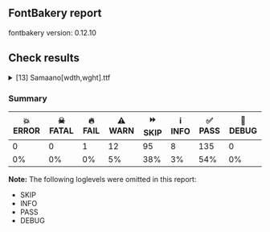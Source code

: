 ## FontBakery report

fontbakery version: 0.12.10





## Check results



<details><summary>[13] Samaano[wdth,wght].ttf</summary>
<div>
<details>
    <summary>🔥 <b>FAIL</b> Version format is correct in 'name' table? <a href="https://fontbakery.readthedocs.io/en/stable/fontbakery/checks/googlefonts.name.html#"></a></summary>
    <div>







* 🔥 **FAIL** <p>The NameID.VERSION_STRING (nameID=5) value must follow the pattern &quot;Version X.Y&quot; with X.Y greater than or equal to 1.000. Current version string is: &quot;Version 0.500&quot;</p>
 [code: bad-version-strings]



</div>
</details>

<details>
    <summary>⚠️ <b>WARN</b> Checking correctness of monospaced metadata. <a href="https://fontbakery.readthedocs.io/en/stable/fontbakery/checks/opentype.name.html#"></a></summary>
    <div>







* ⚠️ **WARN** <p>The OpenType spec recommends at <a href="https://learn.microsoft.com/en-us/typography/opentype/spec/recom#hhea-table">https://learn.microsoft.com/en-us/typography/opentype/spec/recom#hhea-table</a> that hhea.numberOfHMetrics be set to 3 but this font has 1 instead.
Please read <a href="https://github.com/fonttools/fonttools/issues/3014">https://github.com/fonttools/fonttools/issues/3014</a> to decide whether this makes sense for your font.</p>
 [code: bad-numberOfHMetrics]



</div>
</details>

<details>
    <summary>⚠️ <b>WARN</b> Check glyphs in mark glyph class are non-spacing. <a href="https://fontbakery.readthedocs.io/en/stable/fontbakery/checks/opentype.gdef.html#"></a></summary>
    <div>







* ⚠️ **WARN** <p>The following spacing glyphs may be in the GDEF mark glyph class by mistake:
acutecomb (U+0301), gravecomb (U+0300), tildecomb (U+0303), uni0302 (U+0302), uni0304 (U+0304), uni0306 (U+0306), uni0307 (U+0307), uni0308 (U+0308), uni030A (U+030A), uni030B (U+030B), uni030C (U+030C), uni0326 (U+0326), uni0327 (U+0327), uni0328 (U+0328), uni0900 (U+0900), uni0901 (U+0901) and uni0902 (U+0902)</p>
 [code: spacing-mark-glyphs]



</div>
</details>

<details>
    <summary>⚠️ <b>WARN</b> Check mark characters are in GDEF mark glyph class. <a href="https://fontbakery.readthedocs.io/en/stable/fontbakery/checks/opentype.gdef.html#"></a></summary>
    <div>







* ⚠️ **WARN** <p>The following mark characters could be in the GDEF mark glyph class:
uni093A (U+093A), uni093C (U+093C), uni0941 (U+0941), uni0942 (U+0942), uni0943 (U+0943), uni0944 (U+0944), uni0945 (U+0945), uni0946 (U+0946), uni0947 (U+0947), uni0948 (U+0948), uni094D (U+094D), uni0951 (U+0951), uni0952 (U+0952), uni0953 (U+0953), uni0954 (U+0954), uni0955 (U+0955), uni0956 (U+0956), uni0957 (U+0957), uni0962 (U+0962) and uni0963 (U+0963)</p>
 [code: mark-chars]



</div>
</details>

<details>
    <summary>⚠️ <b>WARN</b> Check accent of Lcaron, dcaron, lcaron, tcaron <a href="https://fontbakery.readthedocs.io/en/stable/fontbakery/checks/universal.html#"></a></summary>
    <div>









* ⚠️ **WARN** <p>Lcaron is decomposed and therefore could not be checked. Please check manually.</p>
 [code: decomposed-outline]



* ⚠️ **WARN** <p>dcaron is decomposed and therefore could not be checked. Please check manually.</p>
 [code: decomposed-outline]



* ⚠️ **WARN** <p>lcaron is decomposed and therefore could not be checked. Please check manually.</p>
 [code: decomposed-outline]



* ⚠️ **WARN** <p>tcaron is decomposed and therefore could not be checked. Please check manually.</p>
 [code: decomposed-outline]



</div>
</details>

<details>
    <summary>⚠️ <b>WARN</b> Detect any interpolation issues in the font. <a href="https://fontbakery.readthedocs.io/en/stable/fontbakery/checks/universal.html#"></a></summary>
    <div>







* ⚠️ **WARN** <p>Interpolation issues were found in the font:</p>
<pre><code>- Contour 0 start point differs in glyph 'uni0304' between location wght=700,wdth=100 and location wght=700,wdth=200

- Contour 0 start point differs in glyph 'uni0304' between location wght=700,wdth=200 and location wght=100,wdth=100

- Contour 0 start point differs in glyph 'uni030C' between location wght=700,wdth=100 and location wght=700,wdth=200

- Contour 1 start point differs in glyph 'uni030C' between location wght=700,wdth=100 and location wght=700,wdth=200

- Contour 0 start point differs in glyph 'uni030C' between location wght=700,wdth=200 and location wght=100,wdth=100

- Contour 1 start point differs in glyph 'uni030C' between location wght=700,wdth=200 and location wght=100,wdth=100

- Contour 0 start point differs in glyph 'zero' between location wght=700,wdth=100 and location wght=700,wdth=200

- Contour 1 start point differs in glyph 'zero' between location wght=700,wdth=100 and location wght=700,wdth=200

- Contour 2 start point differs in glyph 'zero' between location wght=700,wdth=100 and location wght=700,wdth=200

- Contour 0 start point differs in glyph 'zero' between location wght=700,wdth=200 and location wght=100,wdth=100

- Contour 1 start point differs in glyph 'zero' between location wght=700,wdth=200 and location wght=100,wdth=100

- Contour 2 start point differs in glyph 'zero' between location wght=700,wdth=200 and location wght=100,wdth=100

- Contour 0 start point differs in glyph 'zero' between location wght=100,wdth=100 and location wght=100,wdth=200

- Contour 1 start point differs in glyph 'zero' between location wght=100,wdth=100 and location wght=100,wdth=200

- Contour 2 start point differs in glyph 'zero' between location wght=100,wdth=100 and location wght=100,wdth=200

- Contour 0 start point differs in glyph 'nine' between location wght=700,wdth=100 and location wght=700,wdth=200

- Contour 1 start point differs in glyph 'nine' between location wght=700,wdth=100 and location wght=700,wdth=200

- Contour 0 start point differs in glyph 'nine' between location wght=700,wdth=200 and location wght=100,wdth=100

- Contour 1 start point differs in glyph 'nine' between location wght=700,wdth=200 and location wght=100,wdth=100

- Contour 0 start point differs in glyph 'nine' between location wght=100,wdth=100 and location wght=100,wdth=200

- Contour 1 start point differs in glyph 'nine' between location wght=100,wdth=100 and location wght=100,wdth=200

- Contour 0 start point differs in glyph 'six' between location wght=700,wdth=100 and location wght=700,wdth=200

- Contour 1 start point differs in glyph 'six' between location wght=700,wdth=100 and location wght=700,wdth=200

- Contour 0 start point differs in glyph 'six' between location wght=700,wdth=200 and location wght=100,wdth=100

- Contour 1 start point differs in glyph 'six' between location wght=700,wdth=200 and location wght=100,wdth=100

- Contour 0 start point differs in glyph 'six' between location wght=100,wdth=100 and location wght=100,wdth=200

- Contour 1 start point differs in glyph 'six' between location wght=100,wdth=100 and location wght=100,wdth=200

- Contour 0 start point differs in glyph 'five' between location wght=700,wdth=100 and location wght=700,wdth=200

- Contour 0 start point differs in glyph 'five' between location wght=700,wdth=200 and location wght=100,wdth=100

- Contour 0 start point differs in glyph 'five' between location wght=100,wdth=100 and location wght=100,wdth=200

- Contour 0 start point differs in glyph 'uni0328' between location wght=700,wdth=100 and location wght=700,wdth=200

- Contour 1 start point differs in glyph 'uni0328' between location wght=700,wdth=100 and location wght=700,wdth=200

- Contour 2 start point differs in glyph 'uni0328' between location wght=700,wdth=100 and location wght=700,wdth=200

- Contour 0 start point differs in glyph 'uni0328' between location wght=700,wdth=200 and location wght=100,wdth=100

- Contour 1 start point differs in glyph 'uni0328' between location wght=700,wdth=200 and location wght=100,wdth=100

- Contour 2 start point differs in glyph 'uni0328' between location wght=700,wdth=200 and location wght=100,wdth=100

- Contour 0 start point differs in glyph 'two' between location wght=700,wdth=100 and location wght=700,wdth=200

- Contour 0 start point differs in glyph 'two' between location wght=700,wdth=200 and location wght=100,wdth=100

- Contour 0 start point differs in glyph 'two' between location wght=100,wdth=100 and location wght=100,wdth=200

- Contour 0 start point differs in glyph 'three' between location wght=700,wdth=100 and location wght=700,wdth=200

- Contour 0 start point differs in glyph 'three' between location wght=700,wdth=200 and location wght=100,wdth=100

- Contour 0 start point differs in glyph 'three' between location wght=100,wdth=100 and location wght=100,wdth=200

- Contour 0 start point differs in glyph 'uni0306' between location wght=700,wdth=100 and location wght=700,wdth=200

- Contour 1 start point differs in glyph 'uni0306' between location wght=700,wdth=100 and location wght=700,wdth=200

- Contour 2 start point differs in glyph 'uni0306' between location wght=700,wdth=100 and location wght=700,wdth=200

- Contour 0 start point differs in glyph 'uni0306' between location wght=700,wdth=200 and location wght=100,wdth=100

- Contour 1 start point differs in glyph 'uni0306' between location wght=700,wdth=200 and location wght=100,wdth=100

- Contour 2 start point differs in glyph 'uni0306' between location wght=700,wdth=200 and location wght=100,wdth=100

- Contour 0 start point differs in glyph 'uni0327' between location wght=700,wdth=100 and location wght=700,wdth=200

- Contour 1 start point differs in glyph 'uni0327' between location wght=700,wdth=100 and location wght=700,wdth=200

- Contour 2 start point differs in glyph 'uni0327' between location wght=700,wdth=100 and location wght=700,wdth=200

- Contour 3 start point differs in glyph 'uni0327' between location wght=700,wdth=100 and location wght=700,wdth=200

- Contour 0 start point differs in glyph 'uni0327' between location wght=700,wdth=200 and location wght=100,wdth=100

- Contour 1 start point differs in glyph 'uni0327' between location wght=700,wdth=200 and location wght=100,wdth=100

- Contour 2 start point differs in glyph 'uni0327' between location wght=700,wdth=200 and location wght=100,wdth=100

- Contour 3 start point differs in glyph 'uni0327' between location wght=700,wdth=200 and location wght=100,wdth=100

- Contour 0 start point differs in glyph 'seven' between location wght=700,wdth=100 and location wght=700,wdth=200

- Contour 0 start point differs in glyph 'seven' between location wght=700,wdth=200 and location wght=100,wdth=100

- Contour 0 start point differs in glyph 'seven' between location wght=100,wdth=100 and location wght=100,wdth=200

- Contour 0 start point differs in glyph 'four' between location wght=700,wdth=100 and location wght=700,wdth=200

- Contour 0 start point differs in glyph 'four' between location wght=700,wdth=200 and location wght=100,wdth=100

- Contour 0 start point differs in glyph 'four' between location wght=100,wdth=100 and location wght=100,wdth=200

- Contour 0 start point differs in glyph 'eight' between location wght=700,wdth=100 and location wght=700,wdth=200

- Contour 1 start point differs in glyph 'eight' between location wght=700,wdth=100 and location wght=700,wdth=200

- Contour 2 start point differs in glyph 'eight' between location wght=700,wdth=100 and location wght=700,wdth=200

- Contour 0 start point differs in glyph 'eight' between location wght=700,wdth=200 and location wght=100,wdth=100

- Contour 1 start point differs in glyph 'eight' between location wght=700,wdth=200 and location wght=100,wdth=100

- Contour 2 start point differs in glyph 'eight' between location wght=700,wdth=200 and location wght=100,wdth=100

- Contour 0 start point differs in glyph 'eight' between location wght=100,wdth=100 and location wght=100,wdth=200

- Contour 1 start point differs in glyph 'eight' between location wght=100,wdth=100 and location wght=100,wdth=200

- Contour 2 start point differs in glyph 'eight' between location wght=100,wdth=100 and location wght=100,wdth=200

- Contour 0 start point differs in glyph 'uni0308' between location wght=700,wdth=100 and location wght=700,wdth=200

- Contour 1 start point differs in glyph 'uni0308' between location wght=700,wdth=100 and location wght=700,wdth=200

- Contour 0 start point differs in glyph 'uni0308' between location wght=700,wdth=200 and location wght=100,wdth=100

- Contour 1 start point differs in glyph 'uni0308' between location wght=700,wdth=200 and location wght=100,wdth=100

- Contour 0 start point differs in glyph 'Wdieresis' between location wght=700,wdth=100 and location wght=700,wdth=200

- Contour 1 start point differs in glyph 'Wdieresis' between location wght=700,wdth=100 and location wght=700,wdth=200

- Contour 0 start point differs in glyph 'Wdieresis' between location wght=700,wdth=200 and location wght=100,wdth=100

- Contour 1 start point differs in glyph 'Wdieresis' between location wght=700,wdth=200 and location wght=100,wdth=100

- Contour 0 start point differs in glyph 'C' between location wght=700,wdth=100 and location wght=700,wdth=200

- Contour 1 start point differs in glyph 'C' between location wght=700,wdth=100 and location wght=700,wdth=200

- Contour 2 start point differs in glyph 'C' between location wght=700,wdth=100 and location wght=700,wdth=200

- Contour 0 start point differs in glyph 'C' between location wght=700,wdth=200 and location wght=100,wdth=100

- Contour 1 start point differs in glyph 'C' between location wght=700,wdth=200 and location wght=100,wdth=100

- Contour 2 start point differs in glyph 'C' between location wght=700,wdth=200 and location wght=100,wdth=100

- Contour 0 start point differs in glyph 'uni0307' between location wght=700,wdth=100 and location wght=700,wdth=200

- Contour 0 start point differs in glyph 'uni0307' between location wght=700,wdth=200 and location wght=100,wdth=100
</code></pre>
 [code: interpolation-issues]



</div>
</details>

<details>
    <summary>⚠️ <b>WARN</b> Validate size, and resolution of article images, and ensure article page has minimum length and includes visual assets. <a href="https://fontbakery.readthedocs.io/en/stable/fontbakery/checks/googlefonts.article.html#"></a></summary>
    <div>







* ⚠️ **WARN** <p>Family metadata at fonts/variable does not have an article.</p>
 [code: lacks-article]



</div>
</details>

<details>
    <summary>⚠️ <b>WARN</b> Check for codepoints not covered by METADATA subsets. <a href="https://fontbakery.readthedocs.io/en/stable/fontbakery/checks/googlefonts.subsets.html#"></a></summary>
    <div>







* ⚠️ **WARN** <p>The following codepoints supported by the font are not covered by
any subsets defined in the font's metadata file, and will never
be served. You can solve this by either manually adding additional
subset declarations to METADATA.pb, or by editing the glyphset
definitions.</p>
<ul>
<li>U+02C7 CARON: try adding one of: canadian-aboriginal, yi, tifinagh</li>
<li>U+02C9 MODIFIER LETTER MACRON: not included in any glyphset definition</li>
<li>U+02CA MODIFIER LETTER ACUTE ACCENT: not included in any glyphset definition</li>
<li>U+02CB MODIFIER LETTER GRAVE ACCENT: not included in any glyphset definition</li>
<li>U+02D8 BREVE: try adding one of: canadian-aboriginal, yi</li>
<li>U+02D9 DOT ABOVE: try adding one of: canadian-aboriginal, yi</li>
<li>U+02DB OGONEK: try adding one of: canadian-aboriginal, yi</li>
<li>U+02DD DOUBLE ACUTE ACCENT: not included in any glyphset definition</li>
<li>U+0302 COMBINING CIRCUMFLEX ACCENT: try adding one of: coptic, tifinagh, cherokee, math</li>
<li>U+0306 COMBINING BREVE: try adding one of: old-permic, tifinagh</li>
<li>U+0307 COMBINING DOT ABOVE: try adding one of: canadian-aboriginal, coptic, malayalam, tifinagh, math, old-permic, tai-le, syriac</li>
<li>U+030A COMBINING RING ABOVE: try adding syriac</li>
<li>U+030B COMBINING DOUBLE ACUTE ACCENT: try adding one of: cherokee, osage</li>
<li>U+030C COMBINING CARON: try adding one of: tai-le, cherokee</li>
<li>U+0326 COMBINING COMMA BELOW: not included in any glyphset definition</li>
<li>U+0327 COMBINING CEDILLA: not included in any glyphset definition</li>
<li>U+0328 COMBINING OGONEK: not included in any glyphset definition</li>
<li>U+2021 DOUBLE DAGGER: try adding adlam</li>
<li>U+2030 PER MILLE SIGN: try adding adlam</li>
<li>U+FB01 LATIN SMALL LIGATURE FI: not included in any glyphset definition</li>
<li>U+FB02 LATIN SMALL LIGATURE FL: not included in any glyphset definition</li>
</ul>
<p>Or you can add the above codepoints to one of the subsets supported by the font: <code>devanagari</code>, <code>latin</code>, <code>latin-ext</code></p>
 [code: unreachable-subsetting]



</div>
</details>

<details>
    <summary>⚠️ <b>WARN</b> Ensure soft_dotted characters lose their dot when combined with marks that replace the dot. <a href="https://fontbakery.readthedocs.io/en/stable/fontbakery/checks/shaping.html#"></a></summary>
    <div>







* ⚠️ **WARN** <p>The dot of soft dotted characters used in orthographies <em>must</em> disappear in the following strings: i̊ i̋ j̀ j́ j̃ j̄ j̈ į̀ į́ į̂ į̃ į̄ į̌</p>
<p>The dot of soft dotted characters <em>should</em> disappear in other cases, for example: i̇ ǐ i̦̇ i̦̊ i̦̋ ǐ̦ i̧̇ i̧̊ i̧̋ ǐ̧ j̆ j̇ j̊ j̋ ǰ j̦̀ j̦́ j̦̃ j̦̄ j̦̆</p>
<p>Your font fully covers the following languages that require the soft-dotted feature: Lithuanian (Latn, 2,357,094 speakers), Dutch (Latn, 31,709,104 speakers).</p>
<p>Your font does <em>not</em> cover the following languages that require the soft-dotted feature: Bafut (Latn, 158,146 speakers), Kom (Latn, 360,685 speakers), Ma’di (Latn, 584,000 speakers), Cicipu (Latn, 44,000 speakers), Mundani (Latn, 34,000 speakers), Koonzime (Latn, 40,000 speakers), Sar (Latn, 500,000 speakers), Igbo (Latn, 27,823,640 speakers), Avokaya (Latn, 100,000 speakers), Nzakara (Latn, 50,000 speakers), Ekpeye (Latn, 226,000 speakers), Nateni (Latn, 100,000 speakers), Navajo (Latn, 166,319 speakers), Lugbara (Latn, 2,200,000 speakers), Vute (Latn, 21,000 speakers), Kpelle, Guinea (Latn, 622,000 speakers), Aghem (Latn, 38,843 speakers), Fur (Latn, 1,230,163 speakers), Ejagham (Latn, 120,000 speakers), Gulay (Latn, 250,478 speakers), Ukrainian (Cyrl, 29,273,587 speakers), Yala (Latn, 200,000 speakers), Basaa (Latn, 332,940 speakers), Dii (Latn, 71,000 speakers), Makaa (Latn, 221,000 speakers), Ngbaka (Latn, 1,020,000 speakers), South Central Banda (Latn, 244,000 speakers), Dan (Latn, 1,099,244 speakers), Belarusian (Cyrl, 10,064,517 speakers), Mango (Latn, 77,000 speakers), Ebira (Latn, 2,200,000 speakers), Zapotec (Latn, 490,000 speakers), Southern Kisi (Latn, 360,000 speakers), Ijo, Southeast (Latn, 2,471,000 speakers), Bete-Bendi (Latn, 100,000 speakers), Mfumte (Latn, 79,000 speakers).</p>
 [code: soft-dotted]



</div>
</details>

<details>
    <summary>⚠️ <b>WARN</b> Check the direction of the outermost contour in each glyph <a href="https://fontbakery.readthedocs.io/en/stable/fontbakery/checks/outline.html#"></a></summary>
    <div>







* ⚠️ **WARN** <p>The following glyphs have a counter-clockwise outer contour:</p>
<pre><code>* .notdef has a counter-clockwise outer contour

* X (U+0058) has a counter-clockwise outer contour

* braceright (U+007D) has a counter-clockwise outer contour

* braceright (U+007D) has a counter-clockwise outer contour

* braceright (U+007D) has a counter-clockwise outer contour

* braceright (U+007D) has a counter-clockwise outer contour

* braceright (U+007D) has a counter-clockwise outer contour

* braceright (U+007D) has a counter-clockwise outer contour

* breve (U+02D8) has a counter-clockwise outer contour

* breve (U+02D8) has a counter-clockwise outer contour

* breve (U+02D8) has a counter-clockwise outer contour

* brokenbar (U+00A6) has a counter-clockwise outer contour

* brokenbar (U+00A6) has a counter-clockwise outer contour

* caron (U+02C7) has a counter-clockwise outer contour

* caron (U+02C7) has a counter-clockwise outer contour

* cedilla (U+00B8) has a counter-clockwise outer contour

* cedilla (U+00B8) has a counter-clockwise outer contour

* cedilla (U+00B8) has a counter-clockwise outer contour

* cedilla (U+00B8) has a counter-clockwise outer contour

* dieresis (U+00A8) has a counter-clockwise outer contour

* dieresis (U+00A8) has a counter-clockwise outer contour

* dotaccent (U+02D9) has a counter-clockwise outer contour

* emdash (U+2014) has a counter-clockwise outer contour

* endash (U+2013) has a counter-clockwise outer contour

* macron (U+00AF) has a counter-clockwise outer contour

* mu (U+00B5) has a counter-clockwise outer contour

* mu (U+00B5) has a counter-clockwise outer contour

* mu (U+00B5) has a counter-clockwise outer contour

* multiply (U+00D7) has a counter-clockwise outer contour

* multiply (U+00D7) has a counter-clockwise outer contour

* ogonek (U+02DB) has a counter-clockwise outer contour

* ogonek (U+02DB) has a counter-clockwise outer contour

* ogonek (U+02DB) has a counter-clockwise outer contour

* onehalf (U+00BD) has a counter-clockwise outer contour

* onehalf (U+00BD) has a counter-clockwise outer contour

* onehalf (U+00BD) has a counter-clockwise outer contour

* onequarter (U+00BC) has a counter-clockwise outer contour

* onequarter (U+00BC) has a counter-clockwise outer contour

* onequarter (U+00BC) has a counter-clockwise outer contour

* onequarter (U+00BC) has a counter-clockwise outer contour

* parenright (U+0029) has a counter-clockwise outer contour

* parenright (U+0029) has a counter-clockwise outer contour

* parenright (U+0029) has a counter-clockwise outer contour

* threequarters (U+00BE) has a counter-clockwise outer contour

* threequarters (U+00BE) has a counter-clockwise outer contour

* threequarters (U+00BE) has a counter-clockwise outer contour

* threequarters (U+00BE) has a counter-clockwise outer contour

* threequarters (U+00BE) has a counter-clockwise outer contour

* threequarters (U+00BE) has a counter-clockwise outer contour

* threequarters (U+00BE) has a counter-clockwise outer contour

* uni00B2 (U+00B2) has a counter-clockwise outer contour

* uni00B2 (U+00B2) has a counter-clockwise outer contour

* uni00B2 (U+00B2) has a counter-clockwise outer contour

* uni00B2 (U+00B2) has a counter-clockwise outer contour

* uni00B2 (U+00B2) has a counter-clockwise outer contour

* uni00B3 (U+00B3) has a counter-clockwise outer contour

* uni00B3 (U+00B3) has a counter-clockwise outer contour

* uni00B3 (U+00B3) has a counter-clockwise outer contour

* uni00B3 (U+00B3) has a counter-clockwise outer contour

* uni00B3 (U+00B3) has a counter-clockwise outer contour

* uni00B9 (U+00B9) has a counter-clockwise outer contour

* uni00B9 (U+00B9) has a counter-clockwise outer contour

* uni02C9 (U+02C9) has a counter-clockwise outer contour

* uni0917 (U+0917) has a counter-clockwise outer contour

* uni0917 (U+0917) has a counter-clockwise outer contour

* uni0917 (U+0917) has a counter-clockwise outer contour

* uni0917 (U+0917) has a counter-clockwise outer contour

* uni0917 (U+0917) has a counter-clockwise outer contour

* uni095A (U+095A) has a counter-clockwise outer contour

* uni095A (U+095A) has a counter-clockwise outer contour

* uni095A (U+095A) has a counter-clockwise outer contour

* uni095A (U+095A) has a counter-clockwise outer contour

* uni095A (U+095A) has a counter-clockwise outer contour

* uni097B (U+097B) has a counter-clockwise outer contour

* uni097B (U+097B) has a counter-clockwise outer contour

* uni097B (U+097B) has a counter-clockwise outer contour

* uni097B (U+097B) has a counter-clockwise outer contour

* uni097B (U+097B) has a counter-clockwise outer contour

* uni097B (U+097B) has a counter-clockwise outer contour

* x (U+0078) has a counter-clockwise outer contour

* x (U+0078) has a counter-clockwise outer contour
</code></pre>
 [code: ccw-outer-contour]



</div>
</details>

<details>
    <summary>⚠️ <b>WARN</b> Ensure variable fonts include an avar table. <a href="https://fontbakery.readthedocs.io/en/stable/fontbakery/checks/googlefonts.varfont.html#"></a></summary>
    <div>







* ⚠️ **WARN** <p>This variable font does not have an avar table.</p>
 [code: missing-avar]



</div>
</details>

<details>
    <summary>⚠️ <b>WARN</b> Ensure fonts have ScriptLangTags declared on the 'meta' table. <a href="https://fontbakery.readthedocs.io/en/stable/fontbakery/checks/googlefonts.meta.html#"></a></summary>
    <div>







* ⚠️ **WARN** <p>This font file does not have a 'meta' table.</p>
 [code: lacks-meta-table]



</div>
</details>

<details>
    <summary>⚠️ <b>WARN</b> Checking OS/2 achVendID. <a href="https://fontbakery.readthedocs.io/en/stable/fontbakery/checks/googlefonts.os2.html#"></a></summary>
    <div>







* ⚠️ **WARN** <p>OS/2 VendorID value 'anir' is not yet recognized. If you registered it recently, then it's safe to ignore this warning message. Otherwise, you should set it to your own unique 4 character code, and register it with Microsoft at <a href="https://www.microsoft.com/typography/links/vendorlist.aspx">https://www.microsoft.com/typography/links/vendorlist.aspx</a></p>
 [code: unknown]



</div>
</details>
</div>
</details>




### Summary

| 💥 ERROR | ☠ FATAL | 🔥 FAIL | ⚠️ WARN | ⏩ SKIP | ℹ️ INFO | ✅ PASS | 🔎 DEBUG | 
| ---|---|---|---|---|---|---|---|
| 0 | 0 | 1 | 12 | 95 | 8 | 135 | 0 | 
| 0% | 0% | 0% | 5% | 38% | 3% | 54% | 0% | 



**Note:** The following loglevels were omitted in this report:


* SKIP
* INFO
* PASS
* DEBUG
